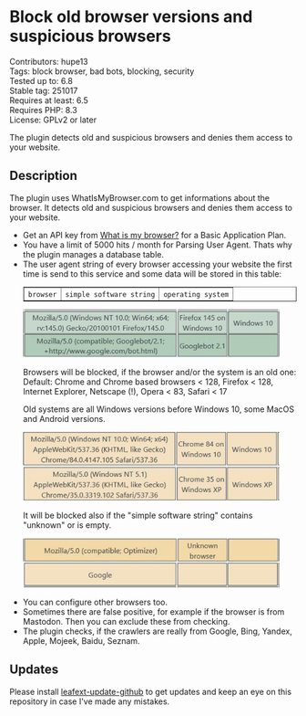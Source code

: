 # Block old browser versions and suspicious browsers

Contributors: hupe13   
Tags: block browser, bad bots, blocking, security   
Tested up to: 6.8   
Stable tag: 251017   
Requires at least: 6.5   
Requires PHP: 8.3   
License: GPLv2 or later   

The plugin detects old and suspicious browsers and denies them access to your website.

## Description

<p>The plugin uses WhatIsMyBrowser.com to get informations about the browser. It detects old and suspicious browsers and denies them access to your website.</p>

<ul>

<li>Get an API key from <a href="https://developers.whatismybrowser.com/api/">What is my browser?</a> for a Basic Application Plan.</li>

<li>You have a limit of 5000 hits / month for Parsing User Agent. Thats why the plugin manages a database table.</li>

<li>The user agent string of every browser accessing your website the first time is send to this service and some data will be stored in this table:

<p><table border="1">
 	 <tr><td><code>browser</code></td>
	 <td><code>simple software string</code></td>
	 <td><code>operating system</code></td></tr></table></p><p><img src=".wordpress-org/good.jpg" alt="example entries" width="450"></p>Browsers will be blocked, if the browser and/or the system is an old one:<br>Default: Chrome and Chrome based browsers &lt; 128, Firefox &lt; 128, Internet Explorer, Netscape (!), Opera &lt; 83, Safari &lt; 17<br>

Old systems are all Windows versions before Windows 10, some MacOS and Android versions.<br>

<p><img src=".wordpress-org/old.jpg" alt="example entries" width="450"></p>It will be blocked also if the "simple software string" contains "unknown" or is empty.

<p><img src=".wordpress-org/suspect.jpg" alt="example entries" width="450"></p></li><li>You can configure other browsers too.</li>

<li>Sometimes there are false positive, for example if the browser is from Mastodon. Then you can exclude these from checking.</li>

<li>The plugin checks, if the crawlers are really from Google, Bing, Yandex, Apple, Mojeek, Baidu, Seznam.</li>

</ul>

## Updates

Please install [leafext-update-github](https://github.com/hupe13/leafext-update-github) to get updates and keep an eye on this repository in case I've made any mistakes.
